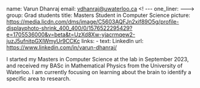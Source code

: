name: Varun Dhanraj
email: vdhanraj@uwaterloo.ca
<! --- one_liner:  ---> 
group: Grad students
title: Masters Student in Computer Science
picture: https://media.licdn.com/dms/image/C5603AQFJn2xif89O5g/profile-displayphoto-shrink_400_400/0/1576522295429?e=1705536000&v=beta&t=UzXd8Xw-yjacrmqew2-juzJ5ufnitpGXlWmyUr9CCKc
links:
    - text: LinkedIn
      url: https://www.linkedin.com/in/varun-dhanraj/

I started my Masters in Computer Science at the lab in September 2023, and received my BASc in Mathematical Physics from the University of Waterloo. I am currently focusing on learning about the brain to identify a specific area to research.
